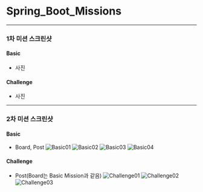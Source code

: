 # Spring_Boot_Missions
- - -
### 1차 미션 스크린샷
#### Basic
* 사진

#### Challenge
* 사진

- - -
### 2차 미션 스크린샷
#### Basic
* Board, Post
![Basic01](https://user-images.githubusercontent.com/31644115/155059682-50975e7c-54e3-4783-9079-65ebadd6f981.PNG)
![Basic02](https://user-images.githubusercontent.com/31644115/155059686-2b0214ad-a870-45ef-9b99-e9334d95a0cb.PNG)
![Basic03](https://user-images.githubusercontent.com/31644115/155059694-e86a8674-6eda-4899-9fe0-c49419b59f8f.PNG)
![Basic04](https://user-images.githubusercontent.com/31644115/155059699-5b82375b-9bf1-4d38-b487-6e03956baa95.PNG)


#### Challenge
* Post(Board는 Basic Mission과 같음)
![Challenge01](https://user-images.githubusercontent.com/31644115/155061630-7692853d-b5f4-4bd3-9b3a-300a23a5430b.PNG)
![Challenge02](https://user-images.githubusercontent.com/31644115/155061634-6f71a3bc-8438-424e-a47f-d59108ca9513.PNG)
![Challenge03](https://user-images.githubusercontent.com/31644115/155061636-af16e009-43ca-497c-89ff-91be1c6b6e67.PNG)


